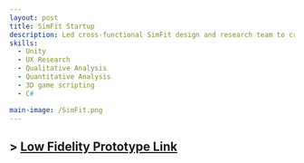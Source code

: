 ```yaml
---
layout: post
title: SimFit Startup
description: Led cross-functional SimFit design and research team to create a user-centered app to gamify workouts utilizing agile sprint methodologies. Deployed extensive, multi-staged user studies to gauge user base and identify best-fit applications for the product, resulting in utilization of Figma, Unity, VR + AR toolkits and Meta Quest II to create requested user-facing features in a functional pipeline working from product to design. I was responsible for the deployment of low-fidelity prototypes focusing on AR & VR capabilities to increase product gamification based on iterative user feedback. I can't share the Unity prototype that was created, but I also worked on low fidelity prototypes for gamification (one linked below).
skills: 
  - Unity
  - UX Research
  - Qualitative Analysis
  - Quantitative Analysis
  - 3D game scripting
  - C#

main-image: /SimFit.png
---
```

## > [Low Fidelity Prototype Link](https://www.figma.com/proto/dcJGEJ69aMLr7lDUPafJWa/Low-Fidelity-Prototype-1?page-id=91%3A848&node-id=91-1253&starting-point-node-id=91%3A10600&t=zZCRjI4OY9leEEZJ-1)